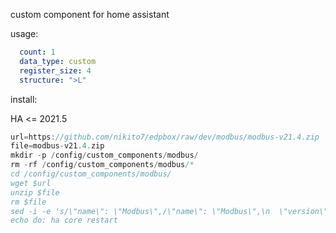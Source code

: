 custom component for home assistant 

usage:

```yaml
  count: 1
  data_type: custom
  register_size: 4
  structure: ">L"
```

install:

HA <= 2021.5

```js
url=https://github.com/nikito7/edpbox/raw/dev/modbus/modbus-v21.4.zip
file=modbus-v21.4.zip
mkdir -p /config/custom_components/modbus/
rm -rf /config/custom_components/modbus/*
cd /config/custom_components/modbus/
wget $url
unzip $file
rm $file
sed -i -e 's/\"name\": \"Modbus\",/\"name\": \"Modbus\",\n  \"version\": \"21.4\",/g' manifest.json
echo do: ha core restart
```
